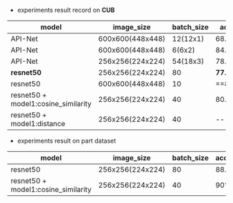
- experiments result record on **CUB**

| model                               | image_size       | batch_size | accuracy  | epoch | dataset | date | id     |
| ----------------------------------- | ---------------- | ---------- | --------- | ----- | ------- | ---- | ------ |
| API-Net                             | 600x600(448x448) | 12(12x1)   | 68.36%    | -     | full    | 3.17 |        |
| API-Net                             | 600x600(448x448) | 6(6x2)     | 84.1%     | 204   | full    | 3.17 |        |
| API-Net                             | 256x256(224x224) | 54(18x3)   | 78.65%    | 224   | full    | 3.19 |        |
| **resnet50**                        | 256x256(224x224) | 80         | **77.5%** | 50    | full    | 3.19 | 4698b0 |
| resnet50                            | 600x600(448x448) | 10         | ==83.4%== | 50    | full    | 3.18 |        |
| resnet50 + model1:cosine_similarity | 256x256(224x224) | 40         | 80.1%     | 90    | full    | 3.21 |        |
| resnet50 + model1:distance          | 256x256(224x224) | 40         | --        | --    | full    | 3.21 |        |

- experiments result on part dataset

| model                               | image_size       | batch_size | accuracy | epoch | dataset | date | id  |
| ----------------------------------- | ---------------- | ---------- | -------- | ----- | ------- | ---- | --- |
| resnet50                            | 256x256(224x224) | 80         | 88.8%    | 50    | part    | 3.19 |     |
| resnet50 + model1:cosine_similarity | 256x256(224x224) | 40         | 90%      | 30    | part    | 3.21 |     |
